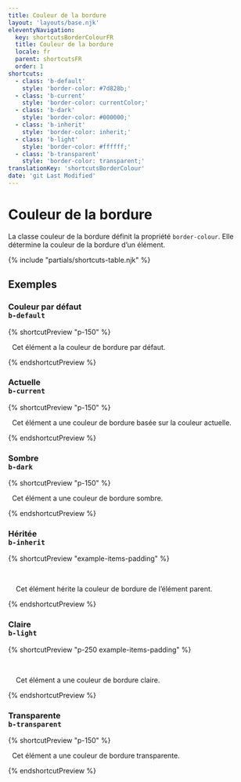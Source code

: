 ```yaml
---
title: Couleur de la bordure
layout: 'layouts/base.njk'
eleventyNavigation:
  key: shortcutsBorderColourFR
  title: Couleur de la bordure
  locale: fr
  parent: shortcutsFR
  order: 1
shortcuts:
  - class: 'b-default'
    style: 'border-color: #7d828b;'
  - class: 'b-current'
    style: 'border-color: currentColor;'
  - class: 'b-dark'
    style: 'border-color: #000000;'
  - class: 'b-inherit'
    style: 'border-color: inherit;'
  - class: 'b-light'
    style: 'border-color: #ffffff;'
  - class: 'b-transparent'
    style: 'border-color: transparent;'
translationKey: 'shortcutsBorderColour'
date: 'git Last Modified'
---
```


# Couleur de la bordure

La classe couleur de la bordure définit la propriété `border-colour`. Elle détermine la couleur de la bordure d’un élément.

{% include "partials/shortcuts-table.njk" %}

## Exemples

### Couleur par défaut<br/>`b-default`

{% shortcutPreview "p-150" %}

<p class="b-sm b-default">
  Cet élément a la couleur de bordure par défaut.
</p>
{% endshortcutPreview %}

### Actuelle<br/>`b-current`

{% shortcutPreview "p-150" %}

<p class="b-sm b-current" style="color: var(--gcds-color-blue-750)">
  Cet élément a une couleur de bordure basée sur la couleur actuelle.
</p>
{% endshortcutPreview %}

### Sombre<br/>`b-dark`

{% shortcutPreview "p-150" %}

<p class="b-sm b-dark">
  Cet élément a une couleur de bordure sombre.
</p>
{% endshortcutPreview %}

### Héritée<br/>`b-inherit`

{% shortcutPreview "example-items-padding" %}

<div style="border-color: var(--gcds-danger-border)">
  <p class="b-sm b-inherit">
    Cet élément hérite la couleur de bordure de l’élément parent.
  </p>
</div>
{% endshortcutPreview %}

### Claire<br/>`b-light`

{% shortcutPreview "p-250 example-items-padding" %}

<div class="bg-dark text-light">
  <p class="b-sm b-light">
    Cet élément a une couleur de bordure claire.
  </p>
</div>
{% endshortcutPreview %}

### Transparente<br/>`b-transparent`

{% shortcutPreview "p-150" %}

<p class="b-sm b-transparent">
  Cet élément a une couleur de bordure transparente.
</p>
{% endshortcutPreview %}
